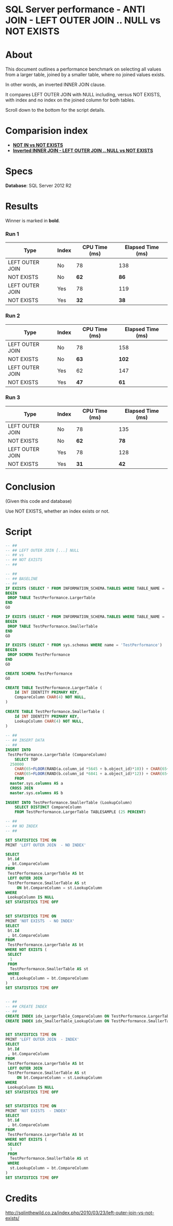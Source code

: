 # SQL Server performance - ANTI JOIN - LEFT OUTER JOIN .. NULL vs NOT EXISTS

# About

This document outlines a performance benchmark on selecting all values from a larger table, joined by a smaller table, where no joined values exists. 

In other words, an inverted INNER JOIN clause.

It compares LEFT OUTER JOIN with NULL including, versus NOT EXISTS, with index and no index on the joined column for both tables.

Scroll down to the bottom for the script details.

# Comparision index
* **[NOT IN vs NOT EXISTS](https://github.com/ebergstedt/sql_performance_not_in_vs_not_exists)**
* **[Inverted INNER JOIN - LEFT OUTER JOIN .. NULL vs NOT EXISTS](https://github.com/ebergstedt/sql_performance_left_outer_join_null_vs_not_exists)**

# Specs

**Database**: SQL Server 2012 R2

# Results

Winner is marked in **bold**.

### Run 1

| Type            | Index | CPU Time (ms) | Elapsed Time (ms) |
|-----------------|-------|---------------|-------------------|
| LEFT OUTER JOIN | No    | 78            | 138               |
| NOT EXISTS      | No    | **62**            | **86**                |
| LEFT OUTER JOIN | Yes   | 78            | 119               |
| NOT EXISTS      | Yes   | **32**        | **38**            |

### Run 2

| Type            | Index | CPU Time (ms) | Elapsed Time (ms) |
|-----------------|-------|---------------|-------------------|
| LEFT OUTER JOIN | No    | 78            | 158               |
| NOT EXISTS      | No    | **63**            | **102**               |
| LEFT OUTER JOIN | Yes   | 62            | 147               |
| NOT EXISTS      | Yes   | **47**            | **61**                |

### Run 3

| Type            | Index | CPU Time (ms) | Elapsed Time (ms) |
|-----------------|-------|---------------|-------------------|
| LEFT OUTER JOIN | No    | 78            | 135               |
| NOT EXISTS      | No    | **62**            | **78**                |
| LEFT OUTER JOIN | Yes   | 78            | 128               |
| NOT EXISTS      | Yes   | **31**            | **42**                |

# Conclusion

(Given this code and database)

Use NOT EXISTS, whether an index exists or not.

# Script

```sql
-- ##
-- ## LEFT OUTER JOIN [...] NULL 
-- ## vs
-- ## NOT EXISTS
-- ##

-- ##
-- ## BASELINE
-- ##
IF EXISTS (SELECT * FROM INFORMATION_SCHEMA.TABLES WHERE TABLE_NAME = 'LargerTable' AND TABLE_SCHEMA = 'TestPerformance')
BEGIN
 DROP TABLE TestPerformance.LargerTable
END
GO

IF EXISTS (SELECT * FROM INFORMATION_SCHEMA.TABLES WHERE TABLE_NAME = 'SmallerTable' AND TABLE_SCHEMA = 'TestPerformance')
BEGIN
 DROP TABLE TestPerformance.SmallerTable
END
GO

IF EXISTS (SELECT * FROM sys.schemas WHERE name = 'TestPerformance')
BEGIN
 DROP SCHEMA TestPerformance 
END
GO

CREATE SCHEMA TestPerformance
GO

CREATE TABLE TestPerformance.LargerTable (
	Id INT IDENTITY PRIMARY KEY,
	CompareColumn CHAR(4) NOT NULL,
)
 
CREATE TABLE TestPerformance.SmallerTable (
	Id INT IDENTITY PRIMARY KEY,
	LookupColumn CHAR(4) NOT NULL,
)
 
-- ##
-- ## INSERT DATA
-- ##
INSERT INTO 
 TestPerformance.LargerTable (CompareColumn)
	SELECT TOP 
  250000
	CHAR(65+FLOOR(RAND(a.column_id *5645 + b.object_id)*10)) + CHAR(65+FLOOR(RAND(b.column_id *3784 + b.object_id)*12)) +
	CHAR(65+FLOOR(RAND(b.column_id *6841 + a.object_id)*12)) + CHAR(65+FLOOR(RAND(a.column_id *7544 + b.object_id)*8))
	FROM 
  master.sys.columns AS a 
  CROSS JOIN 
  master.sys.columns AS b
 
INSERT INTO TestPerformance.SmallerTable (LookupColumn)
	SELECT DISTINCT CompareColumn
	FROM TestPerformance.LargerTable TABLESAMPLE (25 PERCENT)

-- ##
-- ## NO INDEX
-- ##

SET STATISTICS TIME ON
PRINT 'LEFT OUTER JOIN  - NO INDEX'

SELECT 
 bt.id
 , bt.CompareColumn
FROM 
 TestPerformance.LargerTable AS bt
 LEFT OUTER JOIN 
 TestPerformance.SmallerTable AS st
	 ON bt.CompareColumn = st.LookupColumn
WHERE 
 LookupColumn IS NULL
SET STATISTICS TIME OFF
 

SET STATISTICS TIME ON
PRINT 'NOT EXISTS  - NO INDEX'
SELECT 
 bt.Id
 , bt.CompareColumn
FROM 
 TestPerformance.LargerTable AS bt
WHERE NOT EXISTS (
 SELECT 
  1
 FROM 
  TestPerformance.SmallerTable AS st
 WHERE 
  st.LookupColumn = bt.CompareColumn
)
SET STATISTICS TIME OFF


-- ##
-- ## CREATE INDEX
-- ##
CREATE INDEX idx_LargerTable_CompareColumn ON TestPerformance.LargerTable (CompareColumn)
CREATE INDEX idx_SmallerTable_LookupColumn ON TestPerformance.SmallerTable (LookupColumn)


SET STATISTICS TIME ON
PRINT 'LEFT OUTER JOIN  - INDEX'
SELECT 
 bt.Id
 , bt.CompareColumn
FROM 
 TestPerformance.LargerTable AS bt
 LEFT OUTER JOIN 
 TestPerformance.SmallerTable AS st
	 ON bt.CompareColumn = st.LookupColumn
WHERE 
 LookupColumn IS NULL
SET STATISTICS TIME OFF


SET STATISTICS TIME ON
PRINT 'NOT EXISTS  - INDEX'
SELECT 
 bt.id
 , bt.CompareColumn
FROM 
 TestPerformance.LargerTable AS bt
WHERE NOT EXISTS (
 SELECT 
  1
 FROM 
  TestPerformance.SmallerTable AS st
 WHERE 
  st.LookupColumn = bt.CompareColumn
)
SET STATISTICS TIME OFF


```

# Credits

http://sqlinthewild.co.za/index.php/2010/03/23/left-outer-join-vs-not-exists/